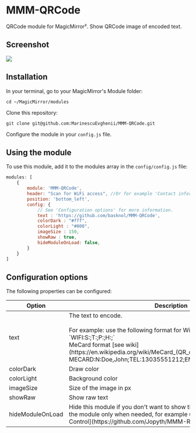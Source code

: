 # MMM-QRCode
QRCode module for MagicMirror². Show QRCode image of encoded text.

## Screenshot
![](.github/example.png)

## Installation

In your terminal, go to your MagicMirror's Module folder:
````
cd ~/MagicMirror/modules
````

Clone this repository:
````
git clone git@github.com:MarinescuEvghenii/MMM-QRCode.git
````

Configure the module in your `config.js` file.

## Using the module

To use this module, add it to the modules array in the `config/config.js` file:
````javascript
modules: [
	{
		module: 'MMM-QRCode',
		header: "Scan for WiFi access", //Or for example 'Contact information'
		position: 'bottom_left',
		config: {
			// See 'Configuration options' for more information.
			text : 'https://github.com/basknol/MMM-QRCode',
			colorDark : "#fff",
			colorLight : "#000",
			imageSize : 150,
			showRaw : true,
			hideModuleOnLoad: false,
		}
	}
]
````

## Configuration options

The following properties can be configured:
<!-- why, markdown... -->
<table width="100%">
	<thead>
		<tr>
			<th>Option</th>
			<th width="75%">Description</th>
			<th width="25%">Default value</th>
		</tr>
	<thead>
	<tbody>	
		<tr>
			<td>text</td>
			<td>The text to encode. <br /><br />For example: use the following format for WiFi network login: `WIFI:S:<SSID>;T:<WPA|WEP|>;P:<password>;H:<true|false|>;` <br />MeCard format [see wiki](https://en.wikipedia.org/wiki/MeCard_(QR_code)): MECARD:N:Doe,John;TEL:13035551212;EMAIL:john.doe@example.com;;</td>
			<td>https://github.com/basknol/MMM-QRCode</td>
		</tr>
		<tr>
			<td>colorDark</td>
			<td>Draw color</td>
			<td>"#fff" </td>
		</tr>	
		<tr>
			<td>colorLight</td>
			<td>Background color</td>
			<td>"#000"</td>
		</tr>
		<tr>
			<td>imageSize</td>
			<td>Size of the image in px</td>
			<td>150</td>
		</tr>
		<tr>
			<td>showRaw</td>
			<td>Show raw text </td>
			<td>true</td>
		</tr>		
		<tr>
			<td>hideModuleOnLoad</td>
			<td>Hide this module if you don't want to show the QR code by default. Show the module only when needed, for example using the [MMM-Remote-Control](https://github.com/Jopyth/MMM-Remote-Control) module</td>
			<td>false</td>
		</tr>	
	</tbody>
</table>